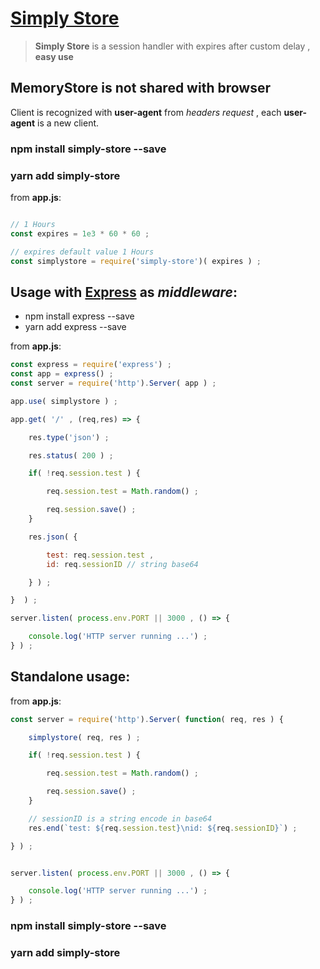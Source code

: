 # [Simply Store](https://www.npmjs.com/package/simply-store)

> **Simply Store** is a session handler with expires after custom delay , **easy use**

## MemoryStore is **not** shared with browser

Client is recognized with **user-agent** from *headers request* ,
each **user-agent** is a new client.

### npm install simply-store --save
### yarn add simply-store

from **app.js**:
```javascript

// 1 Hours
const expires = 1e3 * 60 * 60 ;

// expires default value 1 Hours
const simplystore = require('simply-store')( expires ) ;
```

## Usage with **[Express](https://www.npmjs.com/package/express)** as *middleware*:

- npm install express --save
- yarn add express --save

from **app.js**:
```javascript
const express = require('express') ;
const app = express() ;
const server = require('http').Server( app ) ;

app.use( simplystore ) ;

app.get( '/' , (req,res) => {

    res.type('json') ;

    res.status( 200 ) ;

    if( !req.session.test ) {

        req.session.test = Math.random() ;

        req.session.save() ;
    }

    res.json( {

        test: req.session.test ,
        id: req.sessionID // string base64

    } ) ;

}  ) ;

server.listen( process.env.PORT || 3000 , () => {

    console.log('HTTP server running ...') ;
} ) ;
```

## Standalone usage:

from **app.js**:
```javascript
const server = require('http').Server( function( req, res ) {

    simplystore( req, res ) ;

    if( !req.session.test ) {

        req.session.test = Math.random() ;

        req.session.save() ;
    }

    // sessionID is a string encode in base64
    res.end(`test: ${req.session.test}\nid: ${req.sessionID}`) ;

} ) ;


server.listen( process.env.PORT || 3000 , () => {

    console.log('HTTP server running ...') ;
} ) ;
```


### npm install simply-store --save
### yarn add simply-store

